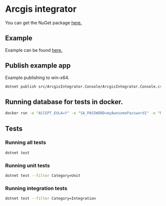 # Arcgis integrator

You can get the NuGet package [here.](https://www.nuget.org/packages/DAX.ArcgisIntegrator/)

## Example

Example can be found [here.](https://github.com/DAXGRID/arcgis-integrator/tree/master/example/ArcgisIntegrator.Console)

## Publish example app

Example publishing to win-x64.

```sh
dotnet publish src/ArcgisIntegrator.Console/ArcgisIntegrator.Console.csproj --sc --runtime win-x64 -o ./publish
```

## Running database for tests in docker.

```sh
docker run -e "ACCEPT_EULA=Y" -e "SA_PASSWORD=myAwesomePassword1" -e "MSSQL_AGENT_ENABLED=True"  -p 1433:1433 -d  mcr.microsoft.com/mssql/server:2019-CU13-ubuntu-20.04
```

## Tests

### Running all tests

```sh
dotnet test
```

### Running unit tests

```sh
dotnet test --filter Category=Unit
```

### Running integration tests

```sh
dotnet test --filter Category=Integration
```
